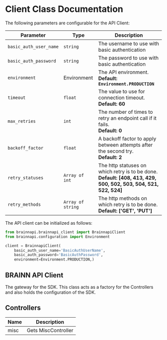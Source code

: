 
# Client Class Documentation

The following parameters are configurable for the API Client:

| Parameter | Type | Description |
|  --- | --- | --- |
| `basic_auth_user_name` | `string` | The username to use with basic authentication |
| `basic_auth_password` | `string` | The password to use with basic authentication |
| `environment` | Environment | The API environment. <br> **Default: `Environment.PRODUCTION`** |
| `timeout` | `float` | The value to use for connection timeout. <br> **Default: 60** |
| `max_retries` | `int` | The number of times to retry an endpoint call if it fails. <br> **Default: 0** |
| `backoff_factor` | `float` | A backoff factor to apply between attempts after the second try. <br> **Default: 2** |
| `retry_statuses` | `Array of int` | The http statuses on which retry is to be done. <br> **Default: [408, 413, 429, 500, 502, 503, 504, 521, 522, 524]** |
| `retry_methods` | `Array of string` | The http methods on which retry is to be done. <br> **Default: ['GET', 'PUT']** |

The API client can be initialized as follows:

```python
from brainnapi.brainnapi_client import BrainnapiClient
from brainnapi.configuration import Environment

client = BrainnapiClient(
    basic_auth_user_name='BasicAuthUserName',
    basic_auth_password='BasicAuthPassword',
    environment=Environment.PRODUCTION,)
```

## BRAINN API Client

The gateway for the SDK. This class acts as a factory for the Controllers and also holds the configuration of the SDK.

## Controllers

| Name | Description |
|  --- | --- |
| misc | Gets MiscController |

